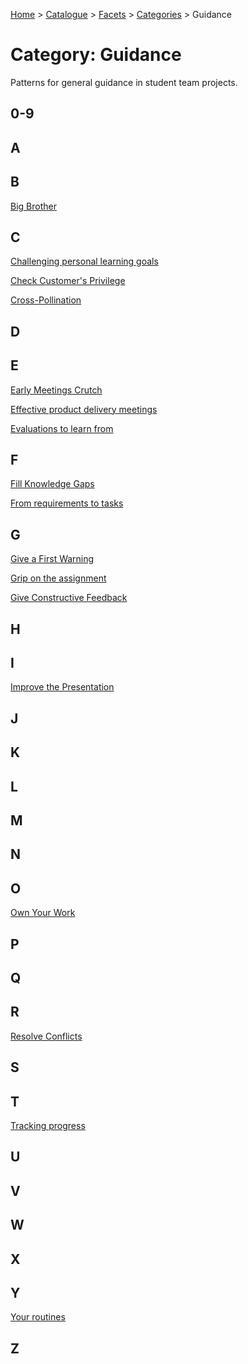 [Home](../../../README.md) > [Catalogue](../../../Patterns_catalogue.md) > [Facets](../facets.md) > [Categories](categories.md) > Guidance
# Category: Guidance

Patterns for general guidance in student team projects.

## 0-9

## A

## B
[Big Brother](../../Big_Brother.md)

## C
[Challenging personal learning
goals](../../Challenging_personal_learning_goals.md)

[Check Customer's Privilege](../../Check_Customers_Privilege.md)

[Cross-Pollination](../../Cross-Pollination.md)

## D

## E
[Early Meetings Crutch](../../Early_Meetings_Crutch.md)

[Effective product delivery
meetings](../../Effective_product_delivery_meetings.md)

[Evaluations to learn from](../../Evaluations_to_learn_from.md)

## F
[Fill Knowledge Gaps](../../Fill_Knowledge_Gaps.md)

[From requirements to tasks](../../From_requirements_to_tasks.md)

## G
[Give a First Warning](../../Give_a_First_Warning.md)

[Grip on the assignment](../../Grip_on_the_assignment.md)

[Give Constructive Feedback](../../Give_Constructive_Feedback.md)

## H

## I
[Improve the Presentation](../../Improve_the_Presentation.md)

## J

## K

## L

## M

## N

## O
[Own Your Work](../../Own_Your_Work.md)

## P

## Q

## R
[Resolve Conflicts](../../Resolve_Conflicts.md)

## S

## T
[Tracking progress](../../Tracking_progress.md)

## U

## V

## W

## X

## Y
[Your routines](../../Your_routines.md)

## Z

